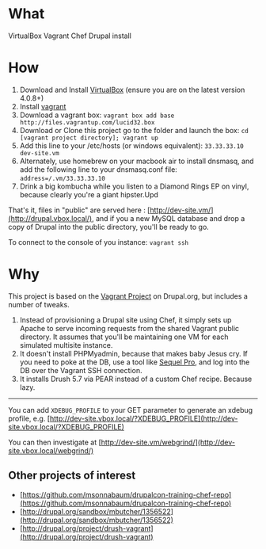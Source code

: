 # What
VirtualBox Vagrant Chef Drupal install


# How
1. Download and Install [VirtualBox](http://www.virtualbox.org/) (ensure you are on the latest version 4.0.8+)
2. Install [vagrant](http://vagrantup.com/v1/docs/getting-started/index.html)
3. Download a vagrant box:
    `vagrant box add base http://files.vagrantup.com/lucid32.box`
4. Download or Clone this project go to the folder and launch the box:
    `cd [vagrant project directory];
    vagrant up`
5. Add this line to your /etc/hosts (or windows equivalent):
    `33.33.33.10        dev-site.vm`
6. Alternately, use homebrew on your macbook air to install dnsmasq, and add the following line to your dnsmasq.conf file:
    `address=/.vm/33.33.33.10`
7. Drink a big kombucha while you listen to a Diamond Rings EP on vinyl, because clearly you're a giant hipster.Upd


That's it, files in "public" are served here : [http://dev-site.vm/](http://drupal.vbox.local/), and if you a new MySQL database and drop a copy of Drupal into the public directory, you'll be ready to go.

To connect to the console of you instance:
    `vagrant ssh` 

# Why
This project is based on the [Vagrant Project](http://drupal.org/project/vagrant) on Drupal.org, but includes a number of tweaks.

1. Instead of provisioning a Drupal site using Chef, it simply sets up Apache to serve incoming requests from the shared Vagrant public directory. It assumes that you'll be maintaining one VM for each simulated multisite instance.
2. It doesn't install PHPMyadmin, because that makes baby Jesus cry. If you need to poke at the DB, use a tool like [Sequel Pro](http://www.sequelpro.com/), and log into the DB over the Vagrant SSH connection.
3. It installs Drush 5.7 via PEAR instead of a custom Chef recipe. Because lazy.

--------

You can add `XDEBUG_PROFILE` to your GET parameter to generate an xdebug profile, e.g. [http://dev-site.vbox.local/?XDEBUG_PROFILE](http://dev-site.vbox.local/?XDEBUG_PROFILE)

You can then investigate at [http://dev-site.vm/webgrind/](http://dev-site.vbox.local/webgrind/)


## Other projects of interest

*  [https://github.com/msonnabaum/drupalcon-training-chef-repo](https://github.com/msonnabaum/drupalcon-training-chef-repo)
*  [http://drupal.org/sandbox/mbutcher/1356522](http://drupal.org/sandbox/mbutcher/1356522)
*  [http://drupal.org/project/drush-vagrant](http://drupal.org/project/drush-vagrant)